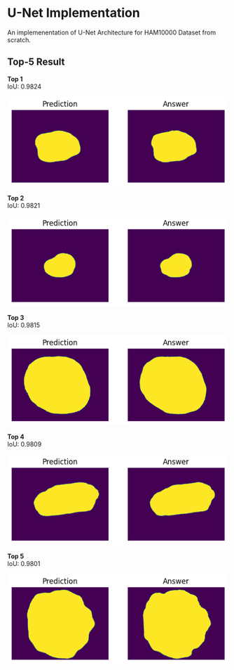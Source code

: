 # U-Net Implementation
An implemenentation of U-Net Architecture for HAM10000 Dataset from scratch.

## Top-5 Result

**Top 1** \
IoU: 0.9824

![top-1](./assets/output_t1.png)

**Top 2** \
IoU: 0.9821

![top-2](./assets/output_t2.png)

**Top 3** \
IoU: 0.9815

![top-3](./assets/output_t3.png)

**Top 4** \
IoU: 0.9809

![top-4](./assets/output_t4.png)

**Top 5** \
IoU: 0.9801

![top-5](./assets/output_t5.png)
